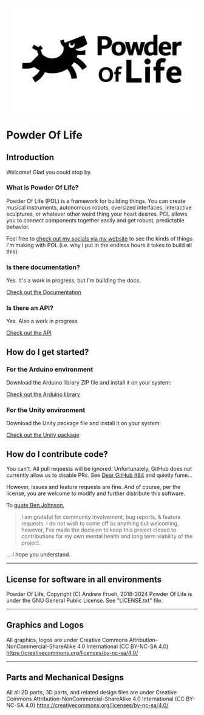 ![Powder Of Life logo](Images/POL_logo_horizontal_w-background_2k.png)

# Powder Of Life

## Introduction

Welcome! Glad you could stop by.

### What is Powder Of Life?

Powder Of Life (POL) is a framework for building things. You can create musical instruments, autonomous robots, oversized interfaces, interactive sculptures, or whatever other weird thing your heart desires. POL allows you to connect components together easily and get robust, predictable behavior.

Feel free to [check out my socials via my website](https://andrewfrueh.com) to see the kinds of things I'm making with POL (i.e. why I put in the endless hours it takes to build all this).

### Is there documentation?

Yes. It's a work in progress, but I'm building the docs.

[Check out the Documentation](Documentation/)

### Is there an API?

Yes. Also a work in progress

[Check out the API](Documentation/API)

## How do I get started?

### For the Arduino environment

Download the Arduino library ZIP file and install it on your system:

[Check out the Arduino library](Arduino/)

### For the Unity environment

Download the Unity package file and install it on your system:

[Check out the Unity package](Unity/)

## How do I contribute code?

You can't. All pull requests will be ignored. Unfortunately, GitHub does not currently allow us to disable PRs. See [Dear GitHub #84](https://github.com/dear-github/dear-github/issues/84) and quietly fume...

However, issues and feature requests are fine. And of course, per the license, you are welcome to modify and further distribute this software.

To [quote Ben Johnson](https://changelog.com/news/open-source-but-closed-to-contributions-jGyl), 
>I am grateful for community involvement, bug reports, & feature requests. I do not wish to come off as anything but welcoming, however, I’ve made the decision to keep this project closed to contributions for my own mental health and long term viability of the project.

... I hope you understand.

---

## License for software in all environments

Powder Of Life, Copyright (C) Andrew Frueh, 2018-2024
Powder Of Life is under the GNU General Public License. See "LICENSE.txt" file.

---

## Graphics and Logos

All graphics, logos are under Creative Commons Attribution-NonCommercial-ShareAlike 4.0 International (CC BY-NC-SA 4.0)
https://creativecommons.org/licenses/by-nc-sa/4.0/

---

## Parts and Mechanical Designs

All all 2D parts, 3D parts, and related design files are under Creative Commons Attribution-NonCommercial-ShareAlike 4.0 International (CC BY-NC-SA 4.0)
https://creativecommons.org/licenses/by-nc-sa/4.0/
